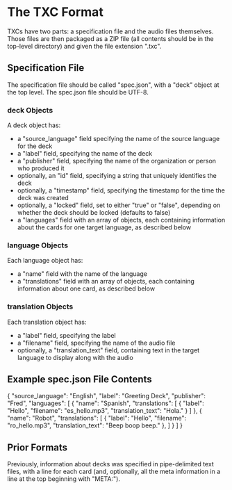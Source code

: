 # The TXC Format

TXCs have two parts: a specification file and the audio files themselves. Those files are then packaged as a ZIP file (all contents should be in the top-level directory) and given the file extension ".txc".

## Specification File

The specification file should be called "spec.json", with a "deck" object at the top level. The spec.json file should be UTF-8.

### deck Objects

A deck object has:
- a "source_language" field specifying the name of the source language for the deck
- a "label" field, specifying the name of the deck
- a "publisher" field, specifying the name of the organization or person who produced it
- optionally, an "id" field, specifying a string that uniquely identifies the deck
- optionally, a "timestamp" field, specifying the timestamp for the time the deck was created
- optionally, a "locked" field, set to either "true" or "false", depending on whether the deck should be locked (defaults to false)
- a "languages" field with an array of objects, each containing information about the cards for one target language, as described below

### language Objects

Each language object has:
- a "name" field with the name of the language
- a "translations" field with an array of objects, each containing information about one card, as described below

### translation Objects

Each translation object has:
- a "label" field, specifying the label
- a "filename" field, specifying the name of the audio file
- optionally, a "translation_text" field, containing text in the target language to display along with the audio

## Example spec.json File Contents

{
  "source_language": "English",
  "label": "Greeting Deck",
  "publisher": "Fred",
  "languages": [
    {
      "name": "Spanish",
      "translations": [
        {
          "label": "Hello",
          "filename": "es_hello.mp3",
          "translation_text": "Hola."
        }
      ]
    },
    {
      "name": "Robot",
      "translations": [
        {
          "label": "Hello",
          "filename": "ro_hello.mp3",
          "translation_text": "Beep boop beep."
        },
      ]
    }
  ]
}

## Prior Formats

Previously, information about decks was specified in pipe-delimited text files, with a line for each card (and, optionally, all the meta information in a line at the top beginning with "META:").

